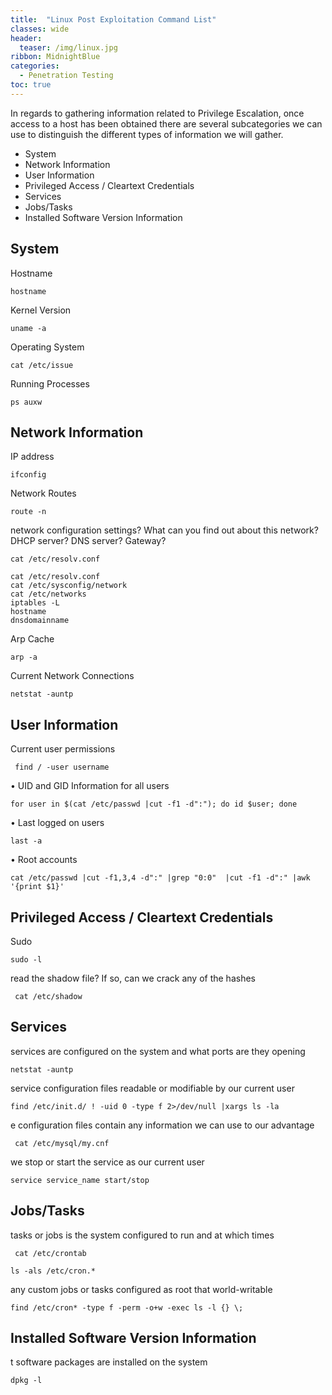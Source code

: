 ```yaml
---
title:  "Linux Post Exploitation Command List"
classes: wide
header:
  teaser: /img/linux.jpg
ribbon: MidnightBlue
categories:
  - Penetration Testing 
toc: true
---
```


In regards to gathering information related to Privilege Escalation,
once access to a host has been obtained there are several subcategories we can use to distinguish the different types of
information we will gather. 



* System 
* Network Information
* User Information
* Privileged Access / Cleartext Credentials
* Services
* Jobs/Tasks
* Installed Software Version Information


## System 

Hostname

`hostname`

 Kernel Version
 
`uname -a`

Operating System

`cat /etc/issue`

Running Processes

`ps auxw`


## Network Information

IP address

`ifconfig`

Network Routes

`route -n`

 network configuration settings? What can you find out about this network? DHCP server? DNS server? Gateway?

`cat /etc/resolv.conf`
```
cat /etc/resolv.conf
cat /etc/sysconfig/network
cat /etc/networks
iptables -L
hostname
dnsdomainname
```

Arp Cache

`arp -a`

Current Network Connections

`netstat -auntp`


## User Information

Current user permissions

` find / -user username`

• UID and GID Information for all users

` for user in $(cat /etc/passwd |cut -f1 -d":"); do id $user; done
`

• Last logged on users

 `last -a`

• Root accounts

`cat /etc/passwd |cut -f1,3,4 -d":" |grep "0:0"  |cut -f1 -d":" |awk '{print $1}'`

## Privileged Access / Cleartext Credentials

Sudo

`sudo -l`

 read the shadow file? If so, can we crack any of the hashes
 
 ` cat /etc/shadow`
 
 ## Services
 
  services are configured on the system and what ports are they opening
  
  `netstat -auntp`
  
  service configuration files readable or modifiable by our current user
  
  `find /etc/init.d/ ! -uid 0 -type f 2>/dev/null |xargs ls -la`
  
  e configuration files contain any information we can use to our advantage
  
  ` cat /etc/mysql/my.cnf`
  
  we stop or start the service as our current user
  
  `service service_name start/stop`
  
  ## Jobs/Tasks
  
  tasks or jobs is the system configured to run and at
which times

` cat /etc/crontab`

`ls -als /etc/cron.*`

any custom jobs or tasks configured as root that
world-writable

`find /etc/cron* -type f -perm -o+w -exec ls -l {} \;`

## Installed Software Version Information

t software packages are installed on the system

`dpkg -l`
